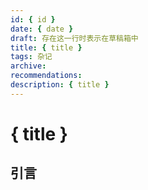 ```yaml
---
id: { id }
date: { date }
draft: 存在这一行时表示在草稿箱中
title: { title }
tags: 杂记
archive:
recommendations:
description: { title }
---
```


# { title }

## 引言
